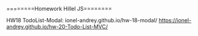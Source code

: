 ========Homework Hillel JS========

HW18 TodoList-Modal: ionel-andrey.github.io/hw-18-modal/
https://ionel-andrey.github.io/hw-20-Todo-List-MVC/

